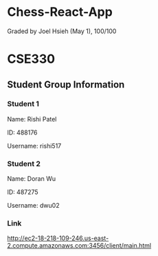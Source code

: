 # Chess-React-App

Graded by Joel Hsieh (May 1), 100/100

# CSE330

## Student Group Information

### Student 1

Name: Rishi Patel

ID: 488176 

Username: rishi517

### Student 2

Name: Doran Wu

ID: 487275

Username: dwu02


### Link

http://ec2-18-218-109-246.us-east-2.compute.amazonaws.com:3456/client/main.html
